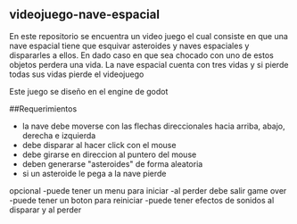 ## videojuego-nave-espacial
En este repositorio se encuentra un video juego el cual consiste en que una nave espacial tiene que esquivar asteroides y naves espaciales y dispararles a ellos. En dado caso en que sea chocado con uno de estos objetos perdera una vida. La nave espacial cuenta con tres vidas y si pierde todas sus vidas pierde el videojuego

Este juego se diseño en el engine de godot 

##Requerimientos 

- la nave debe moverse con las flechas direccionales hacia arriba, abajo, derecha e izquierda
- debe disparar al hacer click con el mouse
- debe girarse en direccion al puntero del mouse
- deben generarse "asteroides" de forma aleatoria
- si un asteroide le pega a la nave pierde

opcional
-puede tener un menu para iniciar
-al perder debe salir game over
-puede tener un boton para reiniciar
-puede tener efectos de sonidos al disparar y al perder
